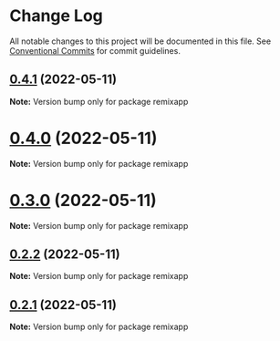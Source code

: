 # Change Log

All notable changes to this project will be documented in this file.
See [Conventional Commits](https://conventionalcommits.org) for commit guidelines.

## [0.4.1](https://github.com/vsavkin/testrepo/compare/v0.4.0...v0.4.1) (2022-05-11)

**Note:** Version bump only for package remixapp





# [0.4.0](https://github.com/vsavkin/testrepo/compare/v0.2.0...v0.4.0) (2022-05-11)

**Note:** Version bump only for package remixapp





# [0.3.0](https://github.com/vsavkin/testrepo/compare/v0.2.0...v0.3.0) (2022-05-11)

**Note:** Version bump only for package remixapp





## [0.2.2](https://github.com/vsavkin/testrepo/compare/v0.2.0...v0.2.2) (2022-05-11)

**Note:** Version bump only for package remixapp





## [0.2.1](https://github.com/vsavkin/testrepo/compare/v0.2.0...v0.2.1) (2022-05-11)

**Note:** Version bump only for package remixapp
